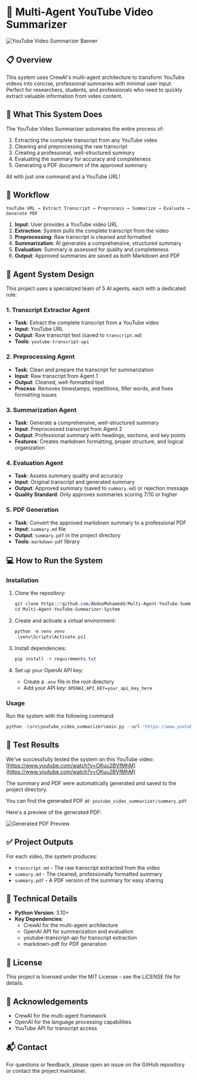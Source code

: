 # 🧠 Multi-Agent YouTube Video Summarizer

![YouTube Video Summarizer Banner](path/to/banner/image.png)

## 📋 Overview

This system uses CrewAI's multi-agent architecture to transform YouTube videos into concise, professional summaries with minimal user input. Perfect for researchers, students, and professionals who need to quickly extract valuable information from video content.

## 🚀 What This System Does

The YouTube Video Summarizer automates the entire process of:

1. Extracting the complete transcript from any YouTube video
2. Cleaning and preprocessing the raw transcript
3. Creating a professional, well-structured summary
4. Evaluating the summary for accuracy and completeness
5. Generating a PDF document of the approved summary

All with just one command and a YouTube URL!

## 🔄 Workflow

```
YouTube URL → Extract Transcript → Preprocess → Summarize → Evaluate → Generate PDF
```

1. **Input**: User provides a YouTube video URL
2. **Extraction**: System pulls the complete transcript from the video
3. **Preprocessing**: Raw transcript is cleaned and formatted
4. **Summarization**: AI generates a comprehensive, structured summary
5. **Evaluation**: Summary is assessed for quality and completeness
6. **Output**: Approved summaries are saved as both Markdown and PDF

## 👥 Agent System Design

This project uses a specialized team of 5 AI agents, each with a dedicated role:

### 1. Transcript Extractor Agent

- **Task**: Extract the complete transcript from a YouTube video
- **Input**: YouTube URL
- **Output**: Raw transcript text (saved to `transcript.md`)
- **Tools**: `youtube-transcript-api`

### 2. Preprocessing Agent

- **Task**: Clean and prepare the transcript for summarization
- **Input**: Raw transcript from Agent 1
- **Output**: Cleaned, well-formatted text
- **Process**: Removes timestamps, repetitions, filler words, and fixes formatting issues

### 3. Summarization Agent

- **Task**: Generate a comprehensive, well-structured summary
- **Input**: Preprocessed transcript from Agent 2
- **Output**: Professional summary with headings, sections, and key points
- **Features**: Creates markdown formatting, proper structure, and logical organization

### 4. Evaluation Agent

- **Task**: Assess summary quality and accuracy
- **Input**: Original transcript and generated summary
- **Output**: Approved summary (saved to `summary.md`) or rejection message
- **Quality Standard**: Only approves summaries scoring 7/10 or higher

### 5. PDF Generation

- **Task**: Convert the approved markdown summary to a professional PDF
- **Input**: `summary.md` file
- **Output**: `summary.pdf` in the project directory
- **Tools**: `markdown-pdf` library

## 💻 How to Run the System

### Installation

1. Clone the repository:

   ```powershell
   git clone https://github.com/AbdooMohamedd/Multi-Agent-YouTube-Summarizer-System.git
   cd Multi-Agent-YouTube-Summarizer-System
   ```

2. Create and activate a virtual environment:

   ```powershell
   python -m venv venv
   .\venv\Scripts\Activate.ps1
   ```

3. Install dependencies:

   ```powershell
   pip install -r requirements.txt
   ```

4. Set up your OpenAI API key:
   - Create a `.env` file in the root directory
   - Add your API key: `OPENAI_API_KEY=your_api_key_here`

### Usage

Run the system with the following command:

```powershell
python .\src\youtube_video_summarizer\main.py --url "https://www.youtube.com/watch?v=OKuu2BVfMhM"
```

## 🧪 Test Results

We've successfully tested the system on this YouTube video:
[https://www.youtube.com/watch?v=OKuu2BVfMhM](https://www.youtube.com/watch?v=OKuu2BVfMhM)

The summary and PDF were automatically generated and saved to the project directory.

You can find the generated PDF at: `youtube_video_summarizer/summary.pdf`

Here's a preview of the generated PDF:

![Generated PDF Preview](path/to/pdf/screenshot.png)

## ✅ Project Outputs

For each video, the system produces:

- `transcript.md` - The raw transcript extracted from the video
- `summary.md` - The cleaned, professionally formatted summary
- `summary.pdf` - A PDF version of the summary for easy sharing

## 🔧 Technical Details

- **Python Version**: 3.10+
- **Key Dependencies**:
  - CrewAI for the multi-agent architecture
  - OpenAI API for summarization and evaluation
  - youtube-transcript-api for transcript extraction
  - markdown-pdf for PDF generation

## 📝 License

This project is licensed under the MIT License - see the LICENSE file for details.

## 🙏 Acknowledgements

- CrewAI for the multi-agent framework
- OpenAI for the language processing capabilities
- YouTube API for transcript access

## 📬 Contact

For questions or feedback, please open an issue on the GitHub repository or contact the project maintainer.
